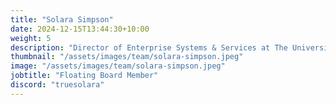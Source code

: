 ```yaml
---
title: "Solara Simpson"
date: 2024-12-15T13:44:30+10:00
weight: 5
description: "Director of Enterprise Systems & Services at The University of Texas at Dallas"
thumbnail: "/assets/images/team/solara-simpson.jpeg"
image: "/assets/images/team/solara-simpson.jpeg"
jobtitle: "Floating Board Member"
discord: "truesolara"
---
```


